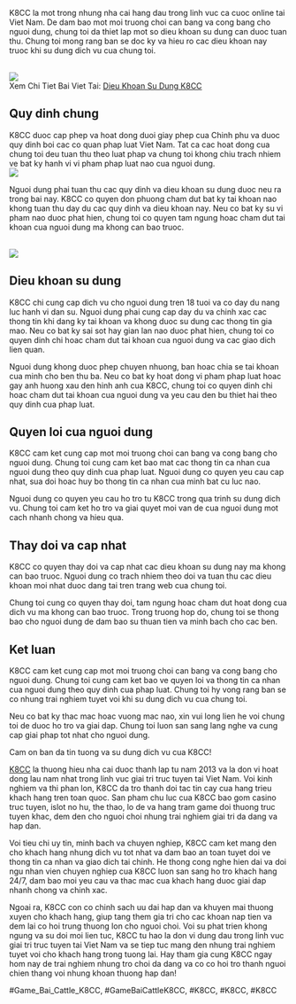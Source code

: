 <p>K8CC la mot trong nhung nha cai hang dau trong linh vuc ca cuoc online tai Viet Nam. De dam bao mot moi truong choi can bang va cong bang cho nguoi dung, chung toi da thiet lap mot so dieu khoan su dung can duoc tuan thu. Chung toi mong rang ban se doc ky va hieu ro cac dieu khoan nay truoc khi su dung dich vu cua chung toi.</p><br><img src="https://k8cc.army/wp-content/uploads/2025/03/dieu-khoan-su-dung-ly-do.webp"></br>
Xem Chi Tiet Bai Viet Tai: <a href="https://k8cc.army/dieu-khoan-su-dung/">Dieu Khoan Su Dung K8CC</a><h2>Quy dinh chung</h2><p>K8CC duoc cap phep va hoat dong duoi giay phep cua Chinh phu va duoc quy dinh boi cac co quan phap luat Viet Nam. Tat ca cac hoat dong cua chung toi deu tuan thu theo luat phap va chung toi khong chiu trach nhiem ve bat ky hanh vi vi pham phap luat nao cua nguoi dung.<br><img src="https://k8cc.army/wp-content/uploads/2025/03/dieu-khoan-su-dung-quy-dinh.webp"></br><p>Nguoi dung phai tuan thu cac quy dinh va dieu khoan su dung duoc neu ra trong bai nay. K8CC co quyen don phuong cham dut bat ky tai khoan nao khong tuan thu day du cac quy dinh va dieu khoan nay. Neu co bat ky su vi pham nao duoc phat hien, chung toi co quyen tam ngung hoac cham dut tai khoan cua nguoi dung ma khong can bao truoc.</p><br><img src="https://k8cc.army/wp-content/uploads/2025/03/dieu-khoan-su-dung-mot-so.webp"></br><h2>Dieu khoan su dung</h2><p>K8CC chi cung cap dich vu cho nguoi dung tren 18 tuoi va co day du nang luc hanh vi dan su. Nguoi dung phai cung cap day du va chinh xac cac thong tin khi dang ky tai khoan va khong duoc su dung cac thong tin gia mao. Neu co bat ky sai sot hay gian lan nao duoc phat hien, chung toi co quyen dinh chi hoac cham dut tai khoan cua nguoi dung va cac giao dich lien quan.<p>Nguoi dung khong duoc phep chuyen nhuong, ban hoac chia se tai khoan cua minh cho ben thu ba. Neu co bat ky hoat dong vi pham phap luat hoac gay anh huong xau den hinh anh cua K8CC, chung toi co quyen dinh chi hoac cham dut tai khoan cua nguoi dung va yeu cau den bu thiet hai theo quy dinh cua phap luat.</p><h2>Quyen loi cua nguoi dung</h2><p>K8CC cam ket cung cap mot moi truong choi can bang va cong bang cho nguoi dung. Chung toi cung cam ket bao mat cac thong tin ca nhan cua nguoi dung theo quy dinh cua phap luat. Nguoi dung co quyen yeu cau cap nhat, sua doi hoac huy bo thong tin ca nhan cua minh bat cu luc nao.<p>Nguoi dung co quyen yeu cau ho tro tu K8CC trong qua trinh su dung dich vu. Chung toi cam ket ho tro va giai quyet moi van de cua nguoi dung mot cach nhanh chong va hieu qua.</p><h2>Thay doi va cap nhat</h2><p>K8CC co quyen thay doi va cap nhat cac dieu khoan su dung nay ma khong can bao truoc. Nguoi dung co trach nhiem theo doi va tuan thu cac dieu khoan moi nhat duoc dang tai tren trang web cua chung toi.</p><p>Chung toi cung co quyen thay doi, tam ngung hoac cham dut hoat dong cua dich vu ma khong can bao truoc. Trong truong hop do, chung toi se thong bao cho nguoi dung de dam bao su thuan tien va minh bach cho cac ben.</p><h2>Ket luan</h2><p>K8CC cam ket cung cap mot moi truong choi can bang va cong bang cho nguoi dung. Chung toi cung cam ket bao ve quyen loi va thong tin ca nhan cua nguoi dung theo quy dinh cua phap luat. Chung toi hy vong rang ban se co nhung trai nghiem tuyet voi khi su dung dich vu cua chung toi.</p><p>Neu co bat ky thac mac hoac vuong mac nao, xin vui long lien he voi chung toi de duoc ho tro va giai dap. Chung toi luon san sang lang nghe va cung cap giai phap tot nhat cho nguoi dung.</p><p>Cam on ban da tin tuong va su dung dich vu cua K8CC!</p><p><a href="https://k8cc.army/">K8CC</a> la thuong hieu nha cai duoc thanh lap tu nam 2013 va la don vi hoat dong lau nam nhat trong linh vuc giai tri truc tuyen tai Viet Nam. Voi kinh nghiem va thi phan lon, K8CC da tro thanh doi tac tin cay cua hang trieu khach hang tren toan quoc. San pham chu luc cua K8CC bao gom casino truc tuyen, islot no hu, the thao, lo de va hang tram game doi thuong truc tuyen khac, dem den cho nguoi choi nhung trai nghiem giai tri da dang va hap dan.

Voi tieu chi uy tin, minh bach va chuyen nghiep, K8CC cam ket mang den cho khach hang nhung dich vu tot nhat va dam bao an toan tuyet doi ve thong tin ca nhan va giao dich tai chinh. He thong cong nghe hien dai va doi ngu nhan vien chuyen nghiep cua K8CC luon san sang ho tro khach hang 24/7, dam bao moi yeu cau va thac mac cua khach hang duoc giai dap nhanh chong va chinh xac.

Ngoai ra, K8CC con co chinh sach uu dai hap dan va khuyen mai thuong xuyen cho khach hang, giup tang them gia tri cho cac khoan nap tien va dem lai co hoi trung thuong lon cho nguoi choi. Voi su phat trien khong ngung va su doi moi lien tuc, K8CC tu hao la don vi dung dau trong linh vuc giai tri truc tuyen tai Viet Nam va se tiep tuc mang den nhung trai nghiem tuyet voi cho khach hang trong tuong lai. Hay tham gia cung K8CC ngay hom nay de trai nghiem nhung tro choi da dang va co co hoi tro thanh nguoi chien thang voi nhung khoan thuong hap dan!</p>
#Game_Bai_Cattle_K8CC, #GameBaiCattleK8CC, #K8CC, #K8CC, #K8CC
